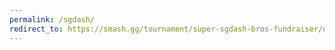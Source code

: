 ```yaml
---
permalink: /sgdash/
redirect_to: https://smash.gg/tournament/super-sgdash-bros-fundraiser/details
---
```

